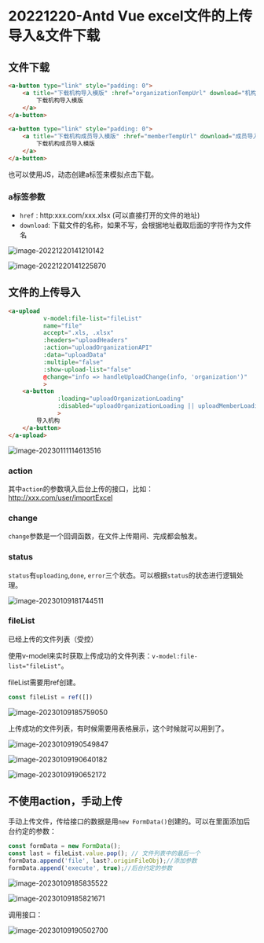 

# 20221220-Antd Vue excel文件的上传导入&文件下载

## 文件下载

```html
<a-button type="link" style="padding: 0">
    <a title="下载机构导入模版" :href="organizationTempUrl" download="机构导入模板.xlsx">
        下载机构导入模版
    </a>
</a-button>

<a-button type="link" style="padding: 0">
    <a title="下载机构成员导入模版" :href="memberTempUrl" download="成员导入模板.xlsx">
        下载机构成员导入模版
    </a>
</a-button>
```

也可以使用JS，动态创建a标签来模拟点击下载。

### a标签参数

- `href` : http:xxx.com/xxx.xlsx  (可以直接打开的文件的地址)
- `download`: 下载文件的名称，如果不写，会根据地址截取后面的字符作为文件名

![image-20221220141210142](https://f.pz.al/pzal/2022/12/20/0288442a5c3da.png)

![image-20221220141225870](https://f.pz.al/pzal/2022/12/20/7e821ad73b85e.png)

## 文件的上传导入

```html
<a-upload
          v-model:file-list="fileList"
          name="file"
          accept=".xls, .xlsx"
          :headers="uploadHeaders"
          :action="uploadOrganizationAPI"
          :data="uploadData"
          :multiple="false"
          :show-upload-list="false"
          @change="info => handleUploadChange(info, 'organization')"
          >
    <a-button
              :loading="uploadOrganizationLoading"
              :disabled="uploadOrganizationLoading || uploadMemberLoading"
              >
        导入机构
    </a-button>
</a-upload>
```

![image-20230111114613516](https://s2.loli.net/2023/01/11/3DArfyFh98aV4IJ.png)

### action

其中`action`的参数填入后台上传的接口，比如：http://xxx.com/user/importExcel

### change

`change`参数是一个回调函数，在文件上传期间、完成都会触发。

### status

`status`有`uploading`,`done`, `error`三个状态。可以根据`status`的状态进行逻辑处理。

![image-20230109181744511](https://s2.loli.net/2023/01/09/fp5PT3DjUArY8BC.png)

### fileList

已经上传的文件列表（受控）

使用v-model来实时获取上传成功的文件列表：`v-model:file-list="fileList"`。

fileList需要用ref创建。

```js
const fileList = ref([])
```

![image-20230109185759050](https://s2.loli.net/2023/01/09/Jxu3MectNndZ528.png)

上传成功的文件列表，有时候需要用表格展示，这个时候就可以用到了。

![image-20230109190549847](https://s2.loli.net/2023/01/09/GfQHK9sicYy37oS.png)

![image-20230109190640182](https://s2.loli.net/2023/01/09/b4OChXcyJ7Aemgi.png)

![image-20230109190652172](https://s2.loli.net/2023/01/09/3zsCo614vUZ9gpj.png)

## 不使用action，手动上传

手动上传文件，传给接口的数据是用`new FormData()`创建的。可以在里面添加后台约定的参数：

```js
const formData = new FormData();
const last = fileList.value.pop(); // 文件列表中的最后一个
formData.append('file', last?.originFileObj);//添加参数
formData.append('execute', true);//后台约定的参数
```

![image-20230109185835522](https://s2.loli.net/2023/01/09/FzstlpERuTcUiMe.png)

![image-20230109185821671](https://s2.loli.net/2023/01/09/o3S7lVvX8HB4kdx.png)

调用接口：

![image-20230109190502700](https://s2.loli.net/2023/01/09/kLAQyVvle1wdBES.png)